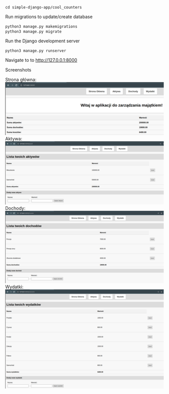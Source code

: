 ```
cd simple-django-app/cool_counters
```

Run migrations to update/create database
```
python3 manage.py makemigrations
python3 manage.py migrate
```

Run the Django development server
```
python3 manage.py runserver
```

Navigate to to http://127.0.0.1:8000


Screenshots

Strona główna:
<img src="screenshots/img.png" alt="Screenshot 1">
Aktywa:
<img src="screenshots/img_1.png" alt="Screenshot 2">
Dochody:
<img src="screenshots/img_2.png" alt="Screenshot 3">
Wydatki:
<img src="screenshots/img_3.png" alt="Screenshot 4">
